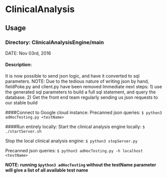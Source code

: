 # ClinicalAnalysis

## Usage
### Directory: ClinicalAnalysisEngine/main
DATE: Nov 03rd, 2016

#### Description:
It is now possible to send json logic, and have it converted to sql parameters.
NOTE: Due to the tedious nature of writing json by hand, fieldPoke.py and client.py have been removed
Immediate next steps: 1) use the generated sql parameters to build a full sql statement, and query the database. 2) Get the front end team regularly sending us json requests to our stable build

####Connect to Google cloud instance:
Precanned json queries: `$ python3 adHocTesting.py <testName>`

####Run entirely locally:
Start the clinical analysis engine locally: `$ ./startServer.sh`

Stop the local clinical analysis engine: `$ python3 stopServer.py`

Precanned json queries: `$ python3 adHocTesting.py -h localhost <testName>`


**NOTE: running `$python3 adHocTesting` without the testName parameter will give a list of all available test name**
